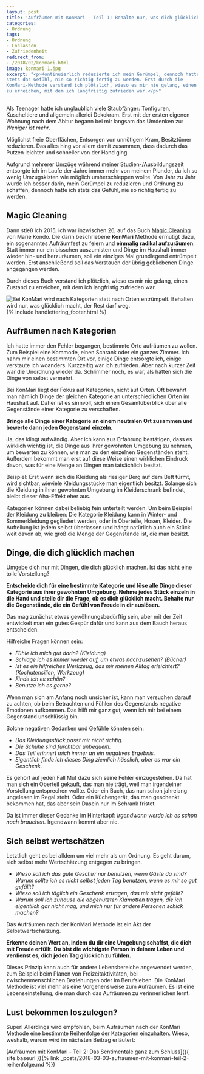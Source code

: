 ```yaml
---
layout: post
title: 'Aufräumen mit KonMari – Teil 1: Behalte nur, was dich glücklich macht'
categories:
- Ordnung
tags:
- Ordnung
- Loslassen
- Zufriedenheit
redirect_from:
- /2018/02/konmari.html
image: konmari-1.jpg
excerpt: "<p>Kontinuierlich reduzierte ich mein Gerümpel, dennoch hatte ich
stets das Gefühl, nie so richtig fertig zu werden. Erst durch die
KonMari-Methode verstand ich plötzlich, wieso es mir nie gelang, einen Zustand
zu erreichen, mit dem ich langfristig zufrieden war.</p>"
---
```


Als Teenager hatte ich unglaublich viele Staubfänger: Tonfiguren,
Kuscheltiere und allgemein allerlei Dekokram. Erst mit der ersten eigenen
Wohnung nach dem Abitur begann bei mir langsam das Umdenken
zu: *Weniger ist mehr*.

Möglichst freie Oberflächen, Entsorgen von unnötigem Kram, Besitztümer
reduzieren. Das alles hing vor allem damit zusammen, dass dadurch das
Putzen leichter und schneller von der Hand ging.

Aufgrund mehrerer Umzüge während meiner Studien-/Ausbildungszeit
entsorgte ich im Laufe der Jahre immer mehr von meinem Plunder, da ich
so wenig Umzugskisten wie möglich umherschleppen wollte. Von Jahr zu
Jahr wurde ich besser darin, mein Gerümpel zu reduzieren und Ordnung zu
schaffen, dennoch hatte ich stets das Gefühl, nie so richtig fertig zu
werden.

## Magic Cleaning

Dann stieß ich 2015, ich war inzwischen 26, auf das Buch [Magic Cleaning](https://www.amazon.de/Magic-Cleaning-richtiges-Aufr%C3%A4umen-ver%C3%A4ndert/dp/3499624818/ref=sr_1_1?ie=UTF8&qid=1519605852&sr=8-1&keywords=magic+cleaning)
von Marie Kondo. Die darin beschriebene **KonMari** Methode ermutigt
dazu, ein sogenanntes Aufräumfest zu feiern und **einmalig radikal
aufzuräumen**. Statt immer nur ein bisschen auszumisten und Dinge im
Haushalt immer wieder hin- und herzuräumen, soll ein einziges Mal
grundlegend entrümpelt werden. Erst anschließend soll das Verstauen der
übrig gebliebenen Dinge angegangen werden.

Durch dieses Buch verstand ich plötzlich, wieso es mir nie gelang, einen
Zustand zu erreichen, mit dem ich langfristig zufrieden war.

![Bei KonMari wird nach Kategorien statt nach Orten entrümpelt. Behalten wird nur, was glücklich macht, der Rest darf weg.]({{site.baseurl}}/assets/img/posts/konmari-1.jpg)
{% include handlettering_footer.html %}

## Aufräumen nach Kategorien

Ich hatte immer den Fehler begangen, bestimmte Orte aufräumen zu wollen.
Zum Beispiel eine Kommode, einen Schrank oder ein ganzes Zimmer. Ich
nahm mir einen bestimmten Ort vor, einige Dinge entsorgte ich, einige
verstaute ich woanders. Kurzzeitig war ich zufrieden. Aber nach kurzer
Zeit war die Unordnung wieder da. Schlimmer noch, es war, als hätten
sich die Dinge von selbst vermehrt.

Bei KonMari liegt der Fokus auf Kategorien, nicht auf Orten. Oft bewahrt
man nämlich Dinge der gleichen Kategorie an unterschiedlichen Orten im
Haushalt auf. Daher ist es sinnvoll, sich einen Gesamtüberblick über
alle Gegenstände einer Kategorie zu verschaffen.

**Bringe alle Dinge einer Kategorie an einem neutralen Ort zusammen und
bewerte dann jeden Gegenstand einzeln.**

Ja, das klingt aufwändig. Aber ich kann aus Erfahrung bestätigen, dass
es wirklich wichtig ist, die Dinge aus ihrer gewohnten Umgebung zu
nehmen, um bewerten zu können, wie man zu den einzelnen Gegenständen
steht. Außerdem bekommt man erst auf diese Weise einen wirklichen
Eindruck davon, was für eine Menge an Dingen man tatsächlich besitzt.

Beispiel: Erst wenn sich die Kleidung als riesiger Berg auf dem Bett
türmt, wird sichtbar, wieviele Kleidungsstücke man eigentlich besitzt.
Solange sich die Kleidung in ihrer gewohnten Umgebung im Kleiderschrank
befindet, bleibt dieser Aha-Effekt eher aus.

Kategorien können dabei beliebig fein unterteilt werden. Um beim
Beispiel der Kleidung zu bleiben: Die Kategorie Kleidung kann in Winter-
und Sommerkleidung gegliedert werden, oder in Oberteile, Hosen, Kleider.
Die Aufteilung ist jedem selbst überlassen und hängt natürlich auch ein
Stück weit davon ab, wie groß die Menge der Gegenstände ist, die man
besitzt.

## Dinge, die dich glücklich machen

Umgebe dich nur mit Dingen, die dich glücklich machen. Ist das nicht
eine tolle Vorstellung?

**Entscheide dich für eine bestimmte Kategorie und löse alle Dinge
dieser Kategorie aus ihrer gewohnten Umgebung. Nehme jedes Stück einzeln
in die Hand und stelle dir die Frage, ob es dich glücklich macht.
Behalte nur die Gegenstände, die ein Gefühl von Freude in dir
auslösen.**

Das mag zunächst etwas gewöhnungsbedürftig sein, aber mit der Zeit
entwickelt man ein gutes Gespür dafür und kann aus dem Bauch heraus
entscheiden.

Hilfreiche Fragen können sein:

-   *Fühle ich mich gut darin? (Kleidung)*
-   *Schlage ich es immer wieder auf, um etwas nachzusehen? (Bücher)*
-   *Ist es ein hilfreiches Werkzeug, das mir meinen Alltag erleichtert?
    (Kochutensilien, Werkzeug)*
-   *Finde ich es schön?*
-   *Benutze ich es gerne?*

Wenn man sich am Anfang noch unsicher ist, kann man versuchen darauf zu
achten, ob beim Betrachten und Fühlen des Gegenstands negative Emotionen
aufkommen. Das hilft mir ganz gut, wenn ich mir bei einem Gegenstand
unschlüssig bin.

Solche negativen Gedanken und Gefühle könnten sein:

-   *Das Kleidungsstück passt mir nicht richtig.*
-   *Die Schuhe sind furchtbar unbequem.*
-   *Das Teil erinnert mich immer an ein negatives Ergebnis.*
-   *Eigentlich finde ich dieses Ding ziemlich hässlich, aber es war ein
    Geschenk.*

Es gehört auf jeden Fall Mut dazu sich seine Fehler einzugestehen. Da
hat man sich ein Oberteil gekauft, das man nie trägt, weil man
irgendeiner Vorstellung entsprechen wollte. Oder ein Buch, das nun schon
jahrelang ungelesen im Regal steht. Oder ein Küchengerät, das man
geschenkt bekommen hat, das aber sein Dasein nur im Schrank fristet.

Da ist immer dieser Gedanke im Hinterkopf:
*Irgendwann werde ich es schon noch brauchen.*
Irgendwann kommt aber nie.

## Sich selbst wertschätzen

Letztlich geht es bei alldem um viel mehr als um Ordnung. Es geht darum,
sich selbst mehr Wertschätzung entgegen zu bringen.

-   *Wieso soll ich das gute Geschirr nur benutzen, wenn Gäste da sind?
    Warum sollte ich es nicht selbst jeden Tag benutzen, wenn es mir so
    gut gefällt?*
-   *Wieso soll ich täglich ein Geschenk ertragen, das mir nicht
    gefällt?*
-   *Warum soll ich zuhause die abgenutzten Klamotten tragen, die ich
    eigentlich gar nicht mag, und mich nur für andere Personen schick
    machen?*

Das Aufräumen nach der KonMari Methode ist ein Akt der
Selbstwertschätzung.

**Erkenne deinen Wert an, indem du dir eine Umgebung schaffst, die dich
mit Freude erfüllt. Du bist die wichtigste Person in deinem Leben und
verdienst es, dich jeden Tag glücklich zu fühlen.**

Dieses Prinzip kann auch für andere Lebensbereiche angewendet werden,
zum Beispiel beim Planen von Freizeitaktivitäten, bei
zwischenmenschlichen Beziehungen oder im Berufsleben. Die KonMari
Methode ist viel mehr als eine Vorgehensweise zum Aufräumen. Es ist eine
Lebenseinstellung, die man durch das Aufräumen zu verinnerlichen lernt.

## Lust bekommen loszulegen?

Super! Allerdings wird empfohlen, beim Aufräumen nach der KonMari
Methode eine bestimmte Reihenfolge der Kategorien einzuhalten. Wieso,
weshalb, warum wird im nächsten Beitrag erläutert:

[Aufräumen mit KonMari - Teil 2: Das Sentimentale ganz zum Schluss]({{ site.baseurl }}{% link _posts/2018-03-03-aufraumen-mit-konmari-teil-2-reihenfolge.md %})
